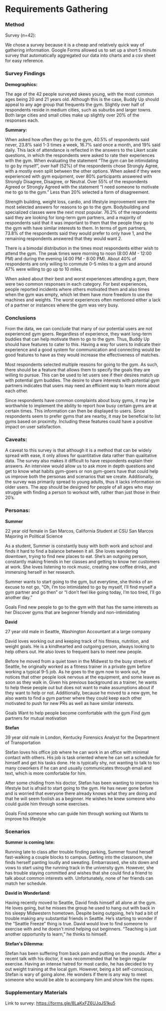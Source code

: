 # Requirements Gathering

### Method

Survey (n=42):

We chose a survey because it is a cheap and relatively quick way of gathering information. Google Forms allowed us to set up a short 5 minute survey that automatically aggregated our data into charts and a csv sheet for easy reference. 

### Survey Findings

__Demographics:__

The age of the 42 people surveyed skews young, with the most common ages being 20 and 21 years old. Although this is the case, Buddy Up should appeal to any age group that frequents the gym. Slightly over half of respondents reside in medium cities, such as suburbs and larger towns. Both large cities and small cities make up slightly over 20% of the responses each. 

__Summary:__

When asked how often they go to the gym, 40.5% of respondents said never, 23.8% said 1-3 times a week, 16.7% said once a month, and 19% said daily. This lack of attendance is reflected in the answers to the Likert scale questions, in which the respondents were asked to rate their experiences with the gym. When evaluating the statement “The gym can be intimidating to go by myself”, over half (52%) of the respondents chose Strongly Agree, with a mostly even split between the other options. When asked if they were experienced with gym equipment, over 80% participants answered with Strongly Disagree, Disagree, or Neutral. Over 55% of the respondents Agreed or Strongly Agreed with the statement “I need someone to motivate me to go to the gym.” Less than 20% selected a form of disagreement. 

Strength building, weight loss, cardio, and lifestyle improvement were the most selected answers for reasons to go to the gym. Bodybuilding and specialized classes were the next most popular. 76.2% of the respondents said they are looking for long-term gym partners, and a majority of respondents said that it was important to them that the people they go to the gym with have similar interests to them. In terms of gym partners, 73.8% of the respondents said they would prefer to only have 1, and the remaining respondents answered that they would want 2. 

There is a bimodal distribution in the times most respondents either wish to attend the gym. The peak times were morning to noon (8:00 AM - 12:00 PM) and during the evening (4:00 PM - 8:00 PM). About 40% of respondents are only willing to commute 0-5 miles to a gym and around 47% were willing to go up to 10 miles. 

When asked about their best and worst experiences attending a gym, there were two common responses in each category. For best experiences, people reported incidents where others motivated them and also times when the gym was empty, which let them have more freedom to use the machines and weights. The worst experiences often mentioned either a lack of a partner or instances where the gym was very busy.

### Conclusions

From the data, we can conclude that many of our potential users are not experienced gym goers. Regardless of experience, they want long-term buddies that can help motivate them to go to the gym. Thus, Buddy Up should have features to cater to this. Having a way for users to indicate their experience and a good system for communication and connecting would be good features to have as they would increase the effectiveness of matches.

Most respondents selected multiple reasons for going to the gym. As such, there should be a feature that allows them to specify the goals they are willing to pursue. This can be used to let users see if their desires match up with potential gym buddies. The desire to share interests with potential gym partners indicates that users may need an efficient way to learn more about each other.

Since respondents have common complaints about busy gyms, it may be worthwhile to implement the ability to report how busy certain gyms are at certain times. This information can then be displayed to users. Since respondents seem to prefer gyms that are nearby, it may be beneficial to list gyms based on proximity. Including these features could have a positive impact on user satisfaction.

### Caveats:

A caveat to this survey is that although it is a method that can be widely spread with ease, it only allows for quantitative data rather than qualitative data. The survey also makes it difficult to have respondents explain their answers. An interview would allow us to ask more in depth questions and get to know what habits gym-goers or non gym-goers have that could help us improve both the personas and scenarios that we create. Additionally, the survey was primarily spread to young adults, thus it lacks information on older users. The app should be designed for people of all ages who may struggle with finding a person to workout with, rather than just those in their 20’s. 

### Personas:

__Summer__

22 year old female in San Marcos, California
Student at CSU San Marcos
Majoring in Political Science

As a student, Summer is constantly busy with both work and school and finds it hard to find a balance between it all. She loves wandering downtown, trying to find new places to eat. She’s an outgoing person, constantly making friends in her classes and getting to know her customers at work. She loves listening to rock music, creating new coffee drinks, and immersing herself in her research. 

Summer wants to start going to the gym, but everytime, she thinks of an excuse to not go, “Oh, I’m too intimidated to go by myself, I’ll find myself a gym partner and go then” or “I don’t feel like going today, I’m too tired, I’ll go another day.”

Goals
Find new people to go to the gym with that has the same interests as her
Discover gyms that are beginner friendly and non-intimidating

__David__

27 year old male in Seattle, Washington
Accountant at a large company

David loves working out and keeping track of his fitness, nutrition, and weight goals. He is a kindhearted and outgoing person, always looking to help others out. He also loves to frequent bars to meet new people.

Before he moved from a quiet town in the Midwest to the busy streets of Seattle, he originally worked as a fitness trainer in a private gym before working a typical 9-5 job. As he goes to the gym now to work out, he notices that other people look nervous at the equipment, and some leave as soon as they walk in. Given his previous background as a trainer, he wants to help these people out but does not want to make assumptions about if they want to help or not. Additionally, because he moved to a new gym, he also wants to find a gym partner where they could keep each other motivated to push for new PRs as well as have similar interests. 

Goals
Want to help people become comfortable with the gym
Find gym partners for mutual motivation

__Stefan__

39 year old male in London, Kentucky
Forensics Analyst for the Department of Transportation

Stefan loves his office job where he can work in an office with minimal contact with others. His job is task oriented where he can set a schedule for himself and get his tasks done. He is typically shy, not wanting to talk to too many coworkers if he can and usually communicates through email and text, which is more comfortable for him. 

After some chiding from his doctor, Stefan has been wanting to improve his lifestyle but is afraid to start going to the gym. He has never gone before and is worried that everyone there already knows what they are doing and that he will seem foolish as a beginner. He wishes he knew someone who could guide him through some exercises.

Goals
Find someone who can guide him through working out
Wants to improve his lifestyle

### Scenarios

__Summer is coming late:__

Running late to class after trouble finding parking, Summer found herself fast-walking a couple blocks to campus. Getting into the classroom, she finds herself panting loudly and sweating. Embarrassed, she sits down and vows to start using the running track in the university gym. However, she has trouble staying committed and wishes that she could find a friend to talk about common interests with. Unfortunately, none of her friends can match her schedule.

__David in Wonderland:__

Having recently moved to Seattle, David finds himself all alone at the gym. He loves going, but he misses the group he used to hang out with back in his sleepy Midwestern hometown. Despite being outgoing, he’s had a bit of trouble making any substantial friends in Seattle. He’s starting to wonder if the “Seattle Freeze” thing is true. David would love to find someone to exercise with and he doesn’t mind helping out beginners. “Teaching is just another opportunity to learn,” he thinks to himself.

__Stefan's Dilemma:__

Stefan has been suffering from back pain and putting on the pounds. After a recent talk with his doctor, it was recommended that he begin regular exercise. Having an intense hatred for most cardio, he has decided to try out weight training at the local gym. However, being a bit self-conscious, Stefan is wary of going alone. He wonders if there is any way to meet someone who would be able to accompany him and show him the ropes.

### Supplementary Materials

Link to survey: https://forms.gle/8LaKxFZ6UJqJS1ku5
